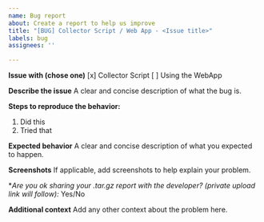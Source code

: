 ```yaml
---
name: Bug report
about: Create a report to help us improve
title: "[BUG] Collector Script / Web App - <Issue title>"
labels: bug
assignees: ''

---
```


**Issue with (chose one)**
[x] Collector Script
[  ] Using the WebApp

**Describe the issue**
A clear and concise description of what the bug is.

**Steps to reproduce the behavior:**
1. Did this
2. Tried that

**Expected behavior**
A clear and concise description of what you expected to happen.

**Screenshots**
If applicable, add screenshots to help explain your problem.

**Are you ok sharing your *.tar.gz report with the developer? (private upload link will follow):**
Yes/No

**Additional context**
Add any other context about the problem here.
